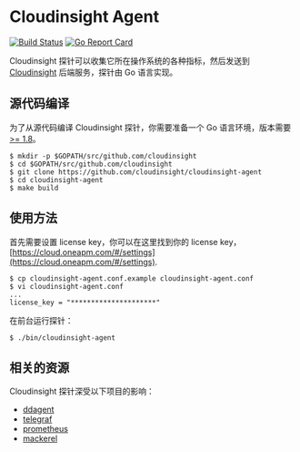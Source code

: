 # Cloudinsight Agent

[![Build Status](https://travis-ci.org/cloudinsight/cloudinsight-agent.svg?branch=master)](https://travis-ci.org/cloudinsight/cloudinsight-agent)
[![Go Report Card](https://goreportcard.com/badge/github.com/cloudinsight/cloudinsight-agent)](https://goreportcard.com/report/github.com/cloudinsight/cloudinsight-agent)

Cloudinsight 探针可以收集它所在操作系统的各种指标，然后发送到 [Cloudinsight](https://cloud.oneapm.com) 后端服务，探针由 Go 语言实现。

## 源代码编译

为了从源代码编译 Cloudinsight 探针，你需要准备一个 Go 语言环境，版本需要 [>= 1.8](https://golang.org/doc/install)。

```
$ mkdir -p $GOPATH/src/github.com/cloudinsight
$ cd $GOPATH/src/github.com/cloudinsight
$ git clone https://github.com/cloudinsight/cloudinsight-agent
$ cd cloudinsight-agent
$ make build
```

## 使用方法

首先需要设置 license key，你可以在这里找到你的 license key，[https://cloud.oneapm.com/#/settings](https://cloud.oneapm.com/#/settings).

```
$ cp cloudinsight-agent.conf.example cloudinsight-agent.conf
$ vi cloudinsight-agent.conf
...
license_key = "*********************"
```

在前台运行探针：

```
$ ./bin/cloudinsight-agent
```

## 相关的资源

Cloudinsight 探针深受以下项目的影响：

- [ddagent](https://github.com/datadog/dd-agent)
- [telegraf](https://github.com/influxdata/telegraf)
- [prometheus](https://github.com/prometheus/prometheus)
- [mackerel](https://github.com/mackerelio/mackerel-agent)
